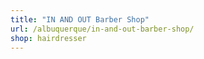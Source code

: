 ```yaml
---
title: "IN AND OUT Barber Shop"
url: /albuquerque/in-and-out-barber-shop/
shop: hairdresser
---
```

